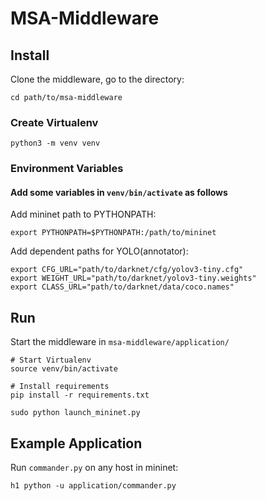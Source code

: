# MSA-Middleware

## Install
Clone the middleware, go to the directory:
```
cd path/to/msa-middleware
```

### Create Virtualenv
```
python3 -m venv venv
```

### Environment Variables
#### Add some variables in `venv/bin/activate` as follows
Add mininet path to PYTHONPATH:
```
export PYTHONPATH=$PYTHONPATH:/path/to/mininet
```
Add dependent paths for YOLO(annotator):
```
export CFG_URL="path/to/darknet/cfg/yolov3-tiny.cfg"
export WEIGHT_URL="path/to/darknet/yolov3-tiny.weights"
export CLASS_URL="path/to/darknet/data/coco.names"
```

## Run
Start the middleware in `msa-middleware/application/`
```
# Start Virtualenv
source venv/bin/activate

# Install requirements
pip install -r requirements.txt 

sudo python launch_mininet.py
```

## Example Application
Run `commander.py` on any host in mininet:
```
h1 python -u application/commander.py
```
